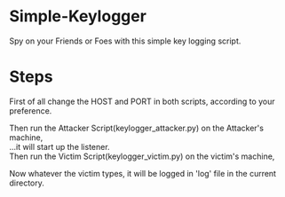 # Simple-Keylogger
Spy on your Friends or Foes with this simple key logging script.

# Steps
First of all change the HOST and PORT in both scripts, according to your preference.

Then run the Attacker Script(keylogger_attacker.py) on the Attacker's machine,   
  ...it will start up the listener.   
Then run the Victim Script(keylogger_victim.py) on the victim's machine,
  
Now whatever the victim types, it will be logged in 'log' file in the current directory.
